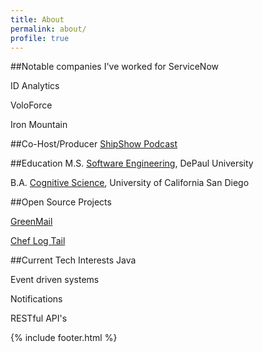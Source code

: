 ```yaml
---
title: About
permalink: about/
profile: true
---
```

##Notable companies I've worked for
ServiceNow 

ID Analytics

VoloForce 

Iron Mountain

##Co-Host/Producer
[ShipShow Podcast](http://theshipshow.com)

##Education
M.S. [Software Engineering](http://www.cogsci.ucsd.edu/), DePaul University

B.A. [Cognitive Science](http://www.cogsci.ucsd.edu/), University of California San Diego

##Open Source Projects

[GreenMail](https://github.com/greenmail-mail-test/greenmail)

[Chef Log Tail](https://github.com/buildscientist/chef-log-tail)

##Current Tech Interests
Java

Event driven systems

Notifications

RESTful API's

{% include footer.html %}